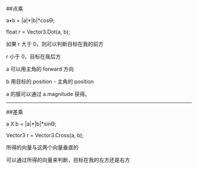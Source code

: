 ##点乘

a•b = |a|*|b|*cosƟ;

float r = Vector3.Dot(a, b);

如果 r 大于 0，则可以判断目标在我的前方

r 小于 0，目标在我后方

a 可以用主角的 forward 方向

b 用目标的 position - 主角的 position

a 的膜可以通过 a.magnitude 获得。

---

##差乘

a X b = |a|*|b|*sinƟ;

Vector3 r = Vector3.Cross(a, b);

所得的向量与这两个向量垂直的

可以通过所得的向量来判断，目标在我的左方还是右方



